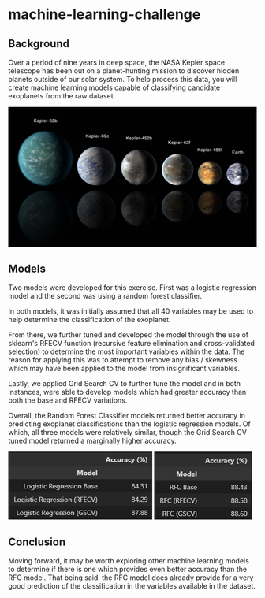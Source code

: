 # machine-learning-challenge

## Background
Over a period of nine years in deep space, the NASA Kepler space telescope has been out on a planet-hunting mission to discover hidden planets outside of our solar system.
To help process this data, you will create machine learning models capable of classifying candidate exoplanets from the raw dataset.

![exoplanets.jpg](Images/exoplanets.jpg)

## Models
Two models were developed for this exercise. First was a logistic regression model and the second was using a random forest classifier.

In both models, it was initially assumed that all 40 variables may be used to help determine the classification of the exoplanet.

From there, we further tuned and developed the model through the use of sklearn's RFECV function (recursive feature elimination and cross-validated selection) to determine the most important variables within the data. The reason for applying this was to attempt to remove any bias / skewness which may have been applied to the model from insignificant variables.

Lastly, we applied Grid Search CV to further tune the model and in both instances, were able to develop models which had greater accuracy than both the base and RFECV variations.

Overall, the Random Forest Classifier models returned better accuracy in predicting exoplanet classifications than the logistic regression models. Of which, all three models were relatively similar, though the Grid Search CV tuned model returned a marginally higher accuracy.

![LogisticRegressionEvaluation](Images/LogisticRegressionEval.png)
![RandomForestEval](Images/RandomForestEval.png)

## Conclusion
Moving forward, it may be worth exploring other machine learning models to determine if there is one which provides even better accuracy than the RFC model. That being said, the RFC model does already provide for a very good prediction of the classification in the variables available in the dataset.